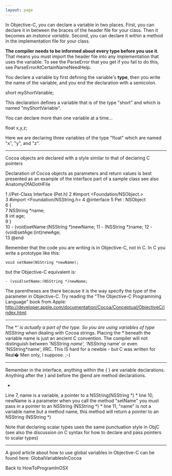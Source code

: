 ```yaml
---
layout: page
---
```




In Objective-C, you can declare a variable in two places.  First, you can declare it in between the braces of the header file for your class.  Then it becomes an *instance variable*. Second, you can declare it within a method in the implementation file for your class.

**The compiler needs to be informed about every type before you use it**. That means you must import the header file into any implementation that uses the variable. To see the ParseError that you get if you fail to do this, see ParseErrorAtCertainNameNeedHelp.

You declare a variable by first defining the variable's **type**, then you write the name of the variable, and you end the declaration with a semicolon.
    
short myShortVariable;

This declaration defines a variable that is of the type "short" and which is named "myShortVariable".

You can declare more than one variable at a time...
    
float x,y,z;

Here we are declaring three variables of the type "float" which are named "x", "y", and "z".

----

Cocoa objects are declared with a style similar to that of declaring C pointers

Declaration of Cocoa objects as parameters and return values is best presented as an example of the interface part of a sample class
see also AnatomyOfADotHFile

    
1  //Pet-Class Interface (Pet.h) 
2  #import <Foundation/NSObject.>  
3  #import <Foundation/NSString.h> 
4  @interface 
5      Pet : NSObject            
6  {                               
7    NSString  *name;              
8   int        age;            
9  }                                                     
10  - (void)setName:(NSString *)newName; 
11  - (NSString *)name;
12  - (void)setAge:(int)newAge;      
13  @end   
                        

Remember that the code you are writing is in Objective-C, not in C. In C you write a prototype like this:

    void setName(NSString *newName);

but the Objective-C equivalent is:

    - (void)setName:(NSString *)newName;

The parentheses are there because it is the way specify the type of the parameter in Objective-C. Try reading the "The Objective-C Programming Language" book from Apple: http://developer.apple.com/documentation/Cocoa/Conceptual/ObjectiveC/index.html.

----

The **' is actually a part of the type. So you are using variables of type NSString* when dealing with Cocoa strings. Placing the * beneath the variable name is just an ancient C convention. The compiler will not distinguish between 'NSString *name', 'NSString* name' or even 'NSString*name', IIRC. This IS hard for a newbie - but C was written for Real� Men only, I suppose. ;-)

----
Remember in the interface, anything within the { } are variable declarations.  Anything after the } and before the @end are method declarations. 


*
Line 7, name is a variable, a pointer to a NSString(NSString *)
*
line 10, newName is a parameter when you call the method "setName" you must pass in a pointer to an NSString (NSString *)
*
line 11,  "name" is not a variable name but a method name,  this method will return a pointer to an NSString (NSString *)


Note that declaring scalar types uses the same punctuation style in ObjC (see also the discussion on C syntax for how
to declare and pass pointers to scalar types)

----

A good article about how to use global variables in Objective-C can be found here: GlobalVariablesInCocoa

Back to HowToProgramInOSX
